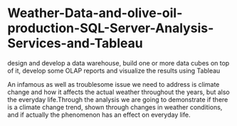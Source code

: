 # Weather-Data-and-olive-oil-production-SQL-Server-Analysis-Services-and-Tableau
design and develop a data warehouse, build one or more data cubes on top of it, develop some OLAP reports and visualize the results using Tableau

An infamous as well as troublesome issue we need to address is climate change and how it affects the actual weather throughout the years, but also the everyday life.Through the analysis we are going to demonstrate if there is a climate change trend, shown through changes in weather conditions, and if actually the phenomenon has an effect on everyday life.
